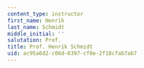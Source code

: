 ```yaml
---
content_type: instructor
first_name: Henrik
last_name: Schmidt
middle_initial: ''
salutation: Prof.
title: Prof. Henrik Schmidt
uid: ac95a6d2-c06d-6397-cf8e-2f18cfab7ab7
---
```


